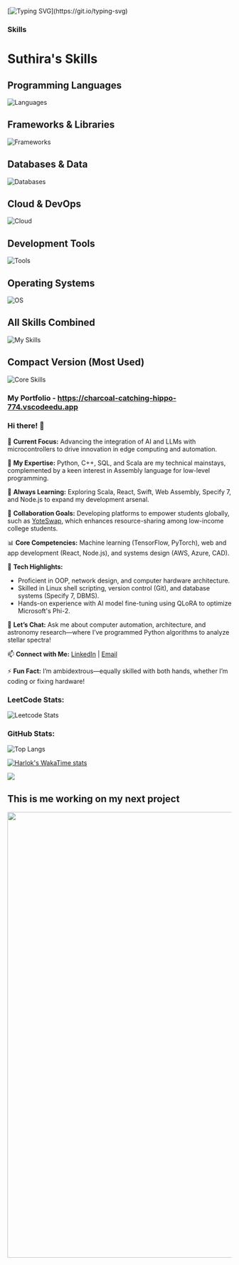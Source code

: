 [![Typing SVG](https://readme-typing-svg.demolab.com?font=Fira+Code&weight=900&size=30&duration=1500&pause=2000&color=E5F700&width=550&lines=SCROLL+DOWN+TO+GET+TO+KNOW+ME!)](https://git.io/typing-svg)

### Skills
# Suthira's Skills

## Programming Languages
![Languages](https://go-skill-icons.vercel.app/api/icons?i=python,cs,sql,javascript,html,css,r,java,typescript,cpp,ruby&titles=true)

## Frameworks & Libraries
![Frameworks](https://go-skill-icons.vercel.app/api/icons?i=nodejs,react,dotnet,angular,tensorflow,pytorch,sklearn,bootstrap,jquery&titles=true)

## Databases & Data
![Databases](https://go-skill-icons.vercel.app/api/icons?i=mongodb,postgresql,mysql&titles=true)

## Cloud & DevOps
![Cloud](https://go-skill-icons.vercel.app/api/icons?i=azure,aws,git,docker,kubernetes,bash&titles=true)

## Development Tools
![Tools](https://go-skill-icons.vercel.app/api/icons?i=vscode,github,powershell&titles=true)

## Operating Systems
![OS](https://go-skill-icons.vercel.app/api/icons?i=windows,macos,linux,ubuntu&titles=true)

## All Skills Combined
![My Skills](https://go-skill-icons.vercel.app/api/icons?i=python,cs,sql,javascript,html,css,r,java,typescript,cpp,ruby,nodejs,react,dotnet,angular,tensorflow,pytorch,sklearn,bootstrap,jquery,mongodb,postgresql,mysql,azure,aws,git,docker,kubernetes,bash,vscode,github,powershell,windows,macos,linux,ubuntu&titles=true)

## Compact Version (Most Used)
![Core Skills](https://go-skill-icons.vercel.app/api/icons?i=python,cs,sql,javascript,html,css,nodejs,react,dotnet,tensorflow,pytorch,mongodb,azure,git,docker&titles=true)
### My Portfolio - https://charcoal-catching-hippo-774.vscodeedu.app

### Hi there! 👋 

🔭 **Current Focus:** Advancing the integration of AI and LLMs with microcontrollers to drive innovation in edge computing and automation.  

🧠 **My Expertise:** Python, C++, SQL, and Scala are my technical mainstays, complemented by a keen interest in Assembly language for low-level programming.  

🌱 **Always Learning:** Exploring Scala, React, Swift, Web Assembly, Specify 7, and Node.js to expand my development arsenal.  

🤝 **Collaboration Goals:** Developing platforms to empower students globally, such as [YoteSwap](https://saving-striking-turtle-952.vscodeedu.app), which enhances resource-sharing among low-income college students.  

📊 **Core Competencies:** Machine learning (TensorFlow, PyTorch), web and app development (React, Node.js), and systems design (AWS, Azure, CAD).

🔧 **Tech Highlights:**  
   - Proficient in OOP, network design, and computer hardware architecture.  
   - Skilled in Linux shell scripting, version control (Git), and database systems (Specify 7, DBMS).  
   - Hands-on experience with AI model fine-tuning using QLoRA to optimize Microsoft's Phi-2.  

💬 **Let’s Chat:** Ask me about computer automation, architecture, and astronomy research—where I’ve programmed Python algorithms to analyze stellar spectra! 

📫 **Connect with Me:** [LinkedIn](https://www.linkedin.com/in/desilvasuthira/) | [Email](mailto:suthiradesilva@gmail.com)  

⚡ **Fun Fact:** I’m ambidextrous—equally skilled with both hands, whether I’m coding or fixing hardware!

### LeetCode Stats:
![Leetcode Stats](https://leetcard.jacoblin.cool/suthidesilva?ext=activity&theme=dark)

### GitHub Stats:
![Top Langs](https://github-readme-stats.vercel.app/api/top-langs/?username=suthidesilva&layout=donut&theme=dark)

[![Harlok's WakaTime stats](https://github-readme-stats.vercel.app/api/wakatime?username=ffflabs&layout=compact&theme=dark)](https://github.com/suthidesilva/github-readme-stats)

[![](https://visitcount.itsvg.in/api?id=suthidesilva&label=Profile%20Views&color=12&icon=5&pretty=true)](https://visitcount.itsvg.in)

## This is me working on my next project

<img src="https://user-images.githubusercontent.com/74038190/225813708-98b745f2-7d22-48cf-9150-083f1b00d6c9.gif" width="1000">
